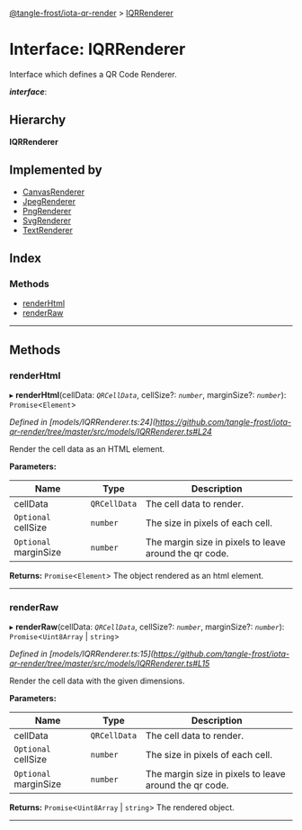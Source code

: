[@tangle-frost/iota-qr-render](../README.md) > [IQRRenderer](../interfaces/iqrrenderer.md)

# Interface: IQRRenderer

Interface which defines a QR Code Renderer.

*__interface__*: 

## Hierarchy

**IQRRenderer**

## Implemented by

* [CanvasRenderer](../classes/canvasrenderer.md)
* [JpegRenderer](../classes/jpegrenderer.md)
* [PngRenderer](../classes/pngrenderer.md)
* [SvgRenderer](../classes/svgrenderer.md)
* [TextRenderer](../classes/textrenderer.md)

## Index

### Methods

* [renderHtml](iqrrenderer.md#renderhtml)
* [renderRaw](iqrrenderer.md#renderraw)

---

## Methods

<a id="renderhtml"></a>

###  renderHtml

▸ **renderHtml**(cellData: *`QRCellData`*, cellSize?: *`number`*, marginSize?: *`number`*): `Promise`<`Element`>

*Defined in [models/IQRRenderer.ts:24](https://github.com/tangle-frost/iota-qr-render/tree/master/src/models/IQRRenderer.ts#L24*

Render the cell data as an HTML element.

**Parameters:**

| Name | Type | Description |
| ------ | ------ | ------ |
| cellData | `QRCellData` |  The cell data to render. |
| `Optional` cellSize | `number` |  The size in pixels of each cell. |
| `Optional` marginSize | `number` |  The margin size in pixels to leave around the qr code. |

**Returns:** `Promise`<`Element`>
The object rendered as an html element.

___
<a id="renderraw"></a>

###  renderRaw

▸ **renderRaw**(cellData: *`QRCellData`*, cellSize?: *`number`*, marginSize?: *`number`*): `Promise`<`Uint8Array` \| `string`>

*Defined in [models/IQRRenderer.ts:15](https://github.com/tangle-frost/iota-qr-render/tree/master/src/models/IQRRenderer.ts#L15*

Render the cell data with the given dimensions.

**Parameters:**

| Name | Type | Description |
| ------ | ------ | ------ |
| cellData | `QRCellData` |  The cell data to render. |
| `Optional` cellSize | `number` |  The size in pixels of each cell. |
| `Optional` marginSize | `number` |  The margin size in pixels to leave around the qr code. |

**Returns:** `Promise`<`Uint8Array` \| `string`>
The rendered object.

___

